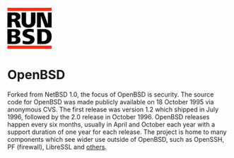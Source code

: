 <a href="/" title="home"><img src="/header.png" class="w3"></a>

# OpenBSD

Forked from NetBSD 1.0, the focus of OpenBSD is security. The source
code for OpenBSD was made publicly available on 18 October 1995 via
anonymous CVS. The first release was version 1.2 which shipped in
July 1996, followed by the 2.0 release in October 1996. OpenBSD
releases happen every six months, usually in April and October each
year with a support duration of one year for each release.  The
project is home to many components which see wider use outside of
OpenBSD, such as OpenSSH, PF (firewall), LibreSSL and
[others](http://www.openbsd.org/innovations.html).
